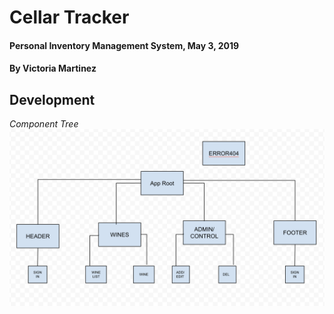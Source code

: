# Cellar Tracker

#### Personal Inventory Management System, May 3, 2019

#### By Victoria Martinez

## Development

_Component Tree_
![](assest/images/Scomponent-tree.png)
